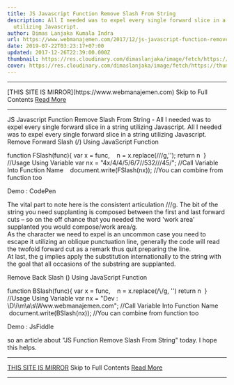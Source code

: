 ```yaml
---
title: JS Javascript Function Remove Slash From String
description: All I needed was to expel every single forward slice in a string
  utilizing Javascript.
author: Dimas Lanjaka Kumala Indra
url: https://www.webmanajemen.com/2017/12/js-javascript-function-remove-slash.html
date: 2019-07-22T03:23:17+07:00
updated: 2017-12-26T22:39:00.000Z
thumbnail: https://res.cloudinary.com/dimaslanjaka/image/fetch/https://thumbs.dreamstime.com/z/javascript-flat-illustration-abstract-design-development-concepts-elements-mobile-web-applications-50893845.jpg
cover: https://res.cloudinary.com/dimaslanjaka/image/fetch/https://thumbs.dreamstime.com/z/javascript-flat-illustration-abstract-design-development-concepts-elements-mobile-web-applications-50893845.jpg
---
```


<hr/> [THIS SITE IS MIRROR](https://www.webmanajemen.com) Skip to Full Contents <a href="https://www.webmanajemen.com/2017/12/js-javascript-function-remove-slash.html" rel="follow" class="button" id="read-more">Read More</a> <hr/> JS Javascript Function Remove Slash From String - All I needed was to expel every single forward slice in a string utilizing Javascript. All I needed was to expel every single forward slice in a string utilizing Javascript. 
Remove Forward Slash (/) Using JavaScript Function

function FSlash(func){
var x = func,
    n = x.replace(/\//g,'');
return n
  }
//Usage Using Variable
var nx = "4x/4/4/5/6/7//532///45/";
//Call Variable Into Function Name
    document.write(FSlash(nx));
//You can combine from function too

Demo : CodePen

The vital part to note here is the consistent articulation /\//g. The bit of the string you need supplanting is composed between the first and last forward cuts – so on the off chance that you needed the word 'work area' supplanted you would compose/work area/g.  
As the character we need to expel is an uncommon case you need to escape it utilizing an oblique punctuation line, generally the code will read the twofold forward cut as a remark thus quit preparing the line.  
At last, the g implies apply the substitution internationally to the string with the goal that all occasions of the substring are supplanted. 

Remove Back Slash (\) Using JavaScript Function

function BSlash(func){
var x = func,
    n = x.replace(/\\/g, '')
return n
  }
//Usage Using Variable
var nx = "Dev : \D\i\m\a\s\Www.webmanajemen.com";
//Call Variable Into Function Name
    document.write(BSlash(nx));
//You can combine from function too

Demo : JsFiddle

so an article about "JS Function Remove Slash From String" today. I hope this helps. <hr/> [THIS SITE IS MIRROR](https://www.webmanajemen.com) Skip to Full Contents <a href="https://www.webmanajemen.com/2017/12/js-javascript-function-remove-slash.html" rel="follow" class="button" id="read-more">Read More</a> <hr/>